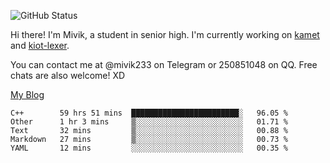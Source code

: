 ![GitHub Status](https://github-readme-stats.vercel.app/api?show_icons=true&username=Mivik)

Hi there! I'm Mivik, a student in senior high. I'm currently working on [kamet](https://github.com/Mivik/kamet) and [kiot-lexer](https://github.com/KiotLand/kiot-lexer).

You can contact me at @mivik233 on Telegram or 250851048 on QQ. Free chats are also welcome! XD

[My Blog](https://mivik.gitee.io)

<!--START_SECTION:waka-->
```text
C++        59 hrs 51 mins  ████████████████████████░   96.05 % 
Other      1 hr 3 mins     ▒░░░░░░░░░░░░░░░░░░░░░░░░   01.71 % 
Text       32 mins         ▒░░░░░░░░░░░░░░░░░░░░░░░░   00.88 % 
Markdown   27 mins         ▒░░░░░░░░░░░░░░░░░░░░░░░░   00.73 % 
YAML       12 mins         ░░░░░░░░░░░░░░░░░░░░░░░░░   00.35 % 
```
<!--END_SECTION:waka-->
